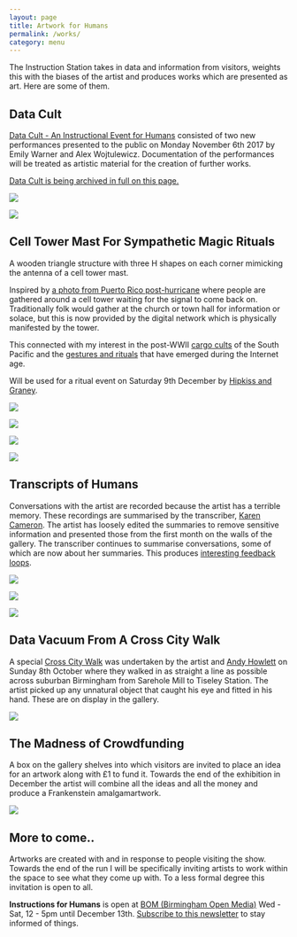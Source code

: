 ```yaml
---
layout: page
title: Artwork for Humans
permalink: /works/
category: menu
---
```


The Instruction Station takes in data and information from visitors, weights this with the biases of the artist and produces works which are presented as art. Here are some of them. 

## Data Cult

[Data Cult - An Instructional Event for Humans](http://instructionsforhumans.com/datacult/) consisted of two new performances presented to the public on Monday November 6th 2017 by Emily Warner and Alex Wojtulewicz. Documentation of the performances will be treated as artistic material for the creation of further works. 

[Data Cult is being archived in full on this page.](http://instructionsforhumans.com/datacult/)

![](http://instructionsforhumans.com/images/datacult-aleks.jpg)

![](http://instructionsforhumans.com/images/datacult-em.jpg)

## Cell Tower Mast For Sympathetic Magic Rituals

A wooden triangle structure with three H shapes on each corner mimicking the antenna of a cell tower mast. 

Inspired by [a photo from Puerto Rico post-hurricane](https://www.theatlantic.com/photo/2017/09/disconnected-by-disasterphotos-from-a-battered-puerto-rico/540975/#img08) where people are gathered around a cell tower waiting for the signal to come back on. Traditionally folk would gather at the church or town hall for information or solace, but this is now provided by the digital network which is physically manifested by the tower. 

This connected with my interest in the post-WWII [cargo cults](https://en.wikipedia.org/wiki/Cargo_cult) of the South Pacific and the [gestures and rituals](http://curiousrituals.nearfuturelaboratory.com) that have emerged during the Internet age. 

Will be used for a ritual event on Saturday 9th December by [Hipkiss and Graney](https://www.hipkissandgraney.com). 

![](http://instructionsforhumans.com/images/celltower1.jpg)

![](http://instructionsforhumans.com/images/celltower2.jpg)

[![](http://instructionsforhumans.com/images/puerto-rico-celltower.jpg)](https://www.theatlantic.com/photo/2017/09/disconnected-by-disasterphotos-from-a-battered-puerto-rico/540975/#img08)

![](http://instructionsforhumans.com/images/celltower3.jpg)


## Transcripts of Humans

Conversations with the artist are recorded because the artist has a terrible memory. These recordings are summarised by the transcriber, [Karen Cameron](https://twitter.com/KCanard). The artist has loosely edited the summaries to remove sensitive information and presented those from the first month on the walls of the gallery. The transcriber continues to summarise conversations, some of which are now about her summaries. This produces [interesting feedback loops](https://amwritingthings.tumblr.com/post/166671665230/systems-in-the-text). 


![](http://instructionsforhumans.com/images/transcripts1.jpg)

![](http://instructionsforhumans.com/images/transcripts2.jpg)

![](http://instructionsforhumans.com/images/transcripts3.jpg)

## Data Vacuum From A Cross City Walk

A special [Cross City Walk](http://xcw.org.uk) was undertaken by the artist and [Andy Howlett](http://andyhowlett.co.uk) on Sunday 8th October where they walked in as straight a line as possible across suburban Birmingham from Sarehole Mill to Tiseley Station. The artist picked up any unnatural object that caught his eye and fitted in his hand. These are on display in the gallery. 

![](http://instructionsforhumans.com/images/xcwdatavacuum.jpg)

## The Madness of Crowdfunding

A box on the gallery shelves into which visitors are invited to place an idea for an artwork along with £1 to fund it. Towards the end of the exhibition in December the artist will combine all the ideas and all the money and produce a Frankenstein amalgamartwork. 

![](http://instructionsforhumans.com/images/madnessbox.jpg)

## More to come..

Artworks are created with and in response to people visiting the show. Towards the end of the run I will be specifically inviting artists to work within the space to see what they come up with. To a less formal degree this invitation is open to all. 

**Instructions for Humans** is open at [BOM (Birmingham Open Media)](http://www.bom.org.uk) Wed - Sat, 12 - 5pm until December 13th. [Subscribe to this newsletter](https://tinyletter.com/peteashton) to stay informed of things. 